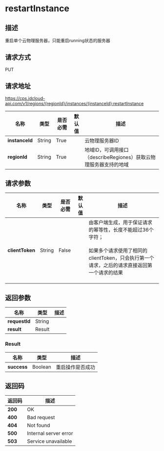 # restartInstance


## 描述
重启单个云物理服务器，只能重启running状态的服务器

## 请求方式
PUT

## 请求地址
https://cps.jdcloud-api.com/v1/regions/{regionId}/instances/{instanceId}:restartInstance

|名称|类型|是否必需|默认值|描述|
|---|---|---|---|---|
|**instanceId**|String|True| |云物理服务器ID|
|**regionId**|String|True| |地域ID，可调用接口（describeRegiones）获取云物理服务器支持的地域|

## 请求参数
|名称|类型|是否必需|默认值|描述|
|---|---|---|---|---|
|**clientToken**|String|False| |由客户端生成，用于保证请求的幂等性，长度不能超过36个字符；<br/><br>如果多个请求使用了相同的clientToken，只会执行第一个请求，之后的请求直接返回第一个请求的结果<br/><br>|


## 返回参数
|名称|类型|描述|
|---|---|---|
|**requestId**|String| |
|**result**|Result| |

### Result
|名称|类型|描述|
|---|---|---|
|**success**|Boolean|重启操作是否成功|

## 返回码
|返回码|描述|
|---|---|
|**200**|OK|
|**400**|Bad request|
|**404**|Not found|
|**500**|Internal server error|
|**503**|Service unavailable|

